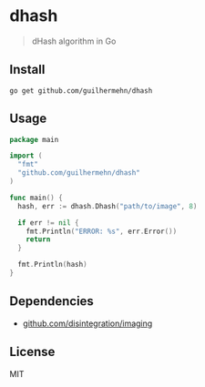 # dhash
> dHash algorithm in Go

## Install
~~~
go get github.com/guilhermehn/dhash
~~~

## Usage
~~~ go
package main

import (
  "fmt"
  "github.com/guilhermehn/dhash"
)

func main() {
  hash, err := dhash.Dhash("path/to/image", 8)

  if err != nil {
    fmt.Println("ERROR: %s", err.Error())
    return
  }

  fmt.Println(hash)
}
~~~

## Dependencies
+ [github.com/disintegration/imaging](//github.com/disintegration/imaging)

## License
MIT
